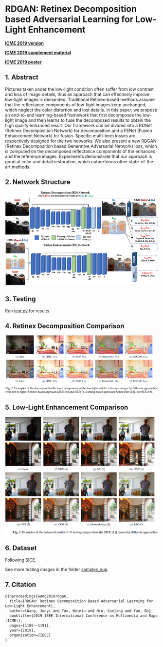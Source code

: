 # RDGAN: Retinex Decomposition based Adversarial Learning for Low-Light Enhancement
[**ICME 2019 version**](https://ieeexplore.ieee.org/abstract/document/8785047)

[**ICME 2019 supplement material**](RDGAN_Supp.pdf)

[**ICME 2019 poster**](ICME_Poster.pdf)

## 1. Abstract
Pictures taken under the low-light condition often suffer from low contrast and loss of image details, thus an approach that can effectively improve low-light images is demanded. Traditional Retinex-based methods assume that the reflectance components of low-light images keep unchanged, which neglect the color distortion and lost details. In this paper, we propose an end-to-end learning-based framework that first decomposes the low-light image and then learns to fuse the decomposed results to obtain the high quality enhanced result. Our framework can be divided into a RDNet (Retinex Decomposition Network) for decomposition and a FENet (Fusion Enhancement Network) for fusion. Specific multi-term losses are respectively designed for the two networks. We also present a new RDGAN (Retinex Decomposition based Generative Adversarial Network) loss, which is computed on the decomposed reflectance components of the enhanced and the reference images. Experiments demonstrate that our approach is good at color and detail restoration, which outperforms other state-of-the-art methods.

## 2. Network Structure
![Image of Network](figs/model.png)

## 3. Testing
Run [test.py](test.py) for results.

## 4. Retinex Decomposition Comparison
![Image of RD](figs/rd.png)

## 5. Low-Light Enhancement Comparison
![Image of Results](figs/result.png)

## 6. Dataset
Following [SICE](https://github.com/csjcai/SICE).

See more testing images in the folder [samples_sup](samples_sup).

## 7. Citation
```
@inproceedings{wang2019rdgan,
  title={RDGAN: Retinex Decomposition Based Adversarial Learning for Low-Light Enhancement},
  author={Wang, Junyi and Tan, Weimin and Niu, Xuejing and Yan, Bo},
  booktitle={2019 IEEE International Conference on Multimedia and Expo (ICME)},
  pages={1186--1191},
  year={2019},
  organization={IEEE}
}
```
